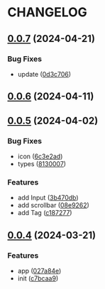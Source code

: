 # CHANGELOG

## [0.0.7](https://github.com/innei/shiro-rc/compare/v0.0.6...v0.0.7) (2024-04-21)


### Bug Fixes

* update ([0d3c706](https://github.com/innei/shiro-rc/commit/0d3c706411f3dac58bcadef6fab364f1709720f1))



## [0.0.6](https://github.com/innei/shiro-rc/compare/v0.0.5...v0.0.6) (2024-04-11)



## [0.0.5](https://github.com/innei/shiro-rc/compare/v0.0.4...v0.0.5) (2024-04-02)


### Bug Fixes

* icon ([6c3e2ad](https://github.com/innei/shiro-rc/commit/6c3e2adaf41eeed638e480e589130ef2a7b1b43d))
* types ([8130007](https://github.com/innei/shiro-rc/commit/8130007f8674f7cc95819e89987cfb2712465363))


### Features

* add Input ([3b470db](https://github.com/innei/shiro-rc/commit/3b470dbac229f0dcf810dbfbdec2edf84defbd7e))
* add scrollbar ([08e9262](https://github.com/innei/shiro-rc/commit/08e9262c43179141c7a148d1e071f31a713b7383))
* add Tag ([c187277](https://github.com/innei/shiro-rc/commit/c187277e0ea5dbc75ccf3fad30a69438d10aebc2))



## [0.0.4](https://github.com/innei/shiro-rc/compare/c7bcaa931a19f7697bb5c21f00e2474eb3c35c76...v0.0.4) (2024-03-21)


### Features

* app ([027a84e](https://github.com/innei/shiro-rc/commit/027a84e209ebc0bf0d2ec45f94e65e3cf846049b))
* init ([c7bcaa9](https://github.com/innei/shiro-rc/commit/c7bcaa931a19f7697bb5c21f00e2474eb3c35c76))



